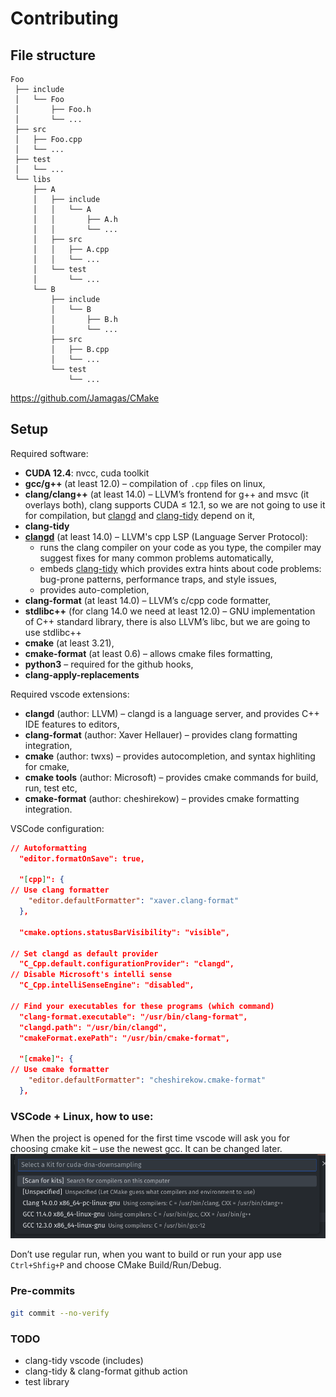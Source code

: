 # Contributing

## File structure

```
Foo
 ├── include
 │   └── Foo
 │       ├── Foo.h
 │       └── ...
 ├── src
 │   ├── Foo.cpp
 │   └── ...
 ├── test
 │   └── ...
 └── libs
     ├── A
     │   ├── include
     │   │   └── A
     │   │       ├── A.h
     │   │       └── ...
     │   ├── src
     │   │   ├── A.cpp
     │   │   └── ...
     │   └── test
     │       └── ...
     └── B
         ├── include
         │   └── B
         │       ├── B.h
         │       └── ...
         ├── src
         │   ├── B.cpp
         │   └── ...
         └── test
             └── ...
```

https://github.com/Jamagas/CMake

## Setup
Required software:
- **CUDA 12.4**: nvcc, cuda toolkit
- **gcc/g++** (at least 12.0) – compilation of `.cpp` files on linux,
- **clang/clang++** (at least 14.0) – LLVM’s frontend for g++ and msvc (it overlays both), clang supports CUDA $\leq$ 12.1, so we are not going to use it for compilation, but [clangd](https://clangd.llvm.org/features) and [clang-tidy](https://clang.llvm.org/extra/clang-tidy/) depend on it,
- **clang-tidy**
- [**clangd**](https://clangd.llvm.org/features) (at least 14.0) – LLVM's cpp LSP (Language Server Protocol):
  - runs the clang compiler on your code as you type, the compiler may suggest fixes for many common problems automatically,
  - embeds [clang-tidy](https://clang.llvm.org/extra/clang-tidy/) which provides extra hints about code problems: bug-prone patterns, performance traps, and style issues,
  - provides auto-completion,
- **clang-format** (at least 14.0) – LLVM’s c/cpp code formatter,
- **stdlibc++** (for clang 14.0 we need at least 12.0) – GNU implementation of C++ standard library, there is also LLVM’s libc, but we are going to use stdlibc++
- **cmake** (at least 3.21),
- **cmake-format** (at least 0.6) – allows cmake files formatting,
- **python3** – required for the github hooks,
- **clang-apply-replacements**

Required vscode extensions:
- **clangd** (author: LLVM) – clangd is a language server, and provides C++ IDE features to editors,
- **clang-format** (author: Xaver Hellauer) – provides clang formatting integration,
- **cmake** (author: twxs) – provides autocompletion, and syntax highliting for cmake,
- **cmake tools** (author: Microsoft) – provides cmake commands for build, run, test etc,
- **cmake-format** (author: cheshirekow) – provides cmake formatting integration.

VSCode configuration:

```json
// Autoformatting
  "editor.formatOnSave": true,

  "[cpp]": {
// Use clang formatter
    "editor.defaultFormatter": "xaver.clang-format"
  },

  "cmake.options.statusBarVisibility": "visible",

// Set clangd as default provider
  "C_Cpp.default.configurationProvider": "clangd",
// Disable Microsoft's intelli sense
  "C_Cpp.intelliSenseEngine": "disabled",

// Find your executables for these programs (which command)
  "clang-format.executable": "/usr/bin/clang-format",
  "clangd.path": "/usr/bin/clangd",
  "cmakeFormat.exePath": "/usr/bin/cmake-format",

  "[cmake]": {
// Use cmake formatter
    "editor.defaultFormatter": "cheshirekow.cmake-format"
  },
```

### VSCode + Linux, how to use:
When the project is opened for the first time vscode will ask you for choosing cmake kit – use the newest gcc. It can be changed later.
<img src="img/vscode-cmake-kit.png" />


Don’t use regular run, when you want to build or run your app use `Ctrl+Shfig+P` and choose CMake Build/Run/Debug.

### Pre-commits

```bash
git commit --no-verify
```


### TODO
- clang-tidy vscode (includes)
- clang-tidy & clang-format github action
- test library
